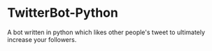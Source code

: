 # TwitterBot-Python
A bot written in python which likes other people's tweet to ultimately increase your followers.
